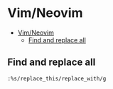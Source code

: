# Vim/Neovim
<!--ts-->
* [Vim/Neovim](vim.md#vimneovim)
   * [Find and replace all](vim.md#find-and-replace-all)

<!-- Added by: runner, at: Wed Jul 21 10:47:19 UTC 2021 -->

<!--te-->

## Find and replace all
```vim
:%s/replace_this/replace_with/g
```
